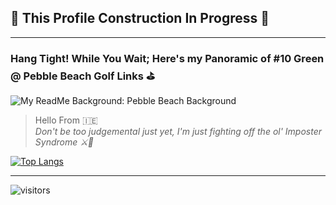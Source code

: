 ## 🚧 This Profile Construction In Progress 🚧
---

### Hang Tight! While You Wait; Here's my Panoramic of #10 Green @ Pebble Beach Golf Links ⛳️
![My ReadMe Background: Pebble Beach Background](https://github.com/Stephen2697/Stephen2697/blob/main/PebbleBeachPanoramic.png)

> Hello From 🇮🇪  
> *Don't be too judgemental just yet, I'm just fighting off the ol' Imposter Syndrome ⚔️🤣* 


[![Top Langs](https://github-readme-stats.vercel.app/api/top-langs/?username=Stephen2697&layout=compact)](https://github.com/anuraghazra/github-readme-stats)

---
![visitors](https://visitor-badge.glitch.me/badge?page_id=Stephen2697)


